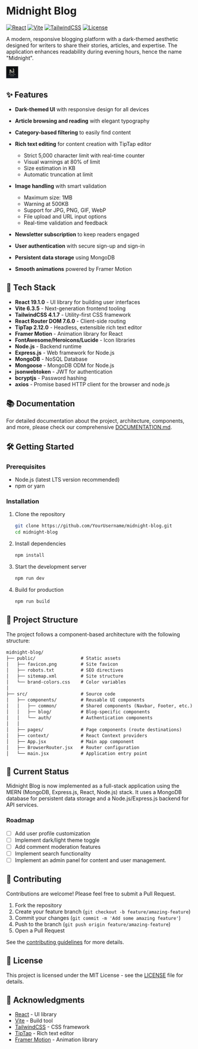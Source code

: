 # Midnight Blog

[![React](https://img.shields.io/badge/React-19.1.0-61DAFB?style=flat&logo=react)](https://reactjs.org/)
[![Vite](https://img.shields.io/badge/Vite-6.3.5-646CFF?style=flat&logo=vite)](https://vitejs.dev/)
[![TailwindCSS](https://img.shields.io/badge/TailwindCSS-4.1.7-38B2AC?style=flat&logo=tailwind-css)](https://tailwindcss.com/)
[![License](https://img.shields.io/badge/License-MIT-yellow.svg)](LICENSE)

A modern, responsive blogging platform with a dark-themed aesthetic designed for writers to share their stories, articles, and expertise. The application enhances readability during evening hours, hence the name "Midnight".

![Midnight Blog Screenshot](public/favicon.png)

## ✨ Features

- **Dark-themed UI** with responsive design for all devices
- **Article browsing and reading** with elegant typography
- **Category-based filtering** to easily find content
- **Rich text editing** for content creation with TipTap editor
  - Strict 5,000 character limit with real-time counter
  - Visual warnings at 80% of limit
  - Size estimation in KB
  - Automatic truncation at limit
- **Image handling** with smart validation
  - Maximum size: 1MB
  - Warning at 500KB
  - Support for JPG, PNG, GIF, WebP
  - File upload and URL input options
  - Real-time validation and feedback

- **Newsletter subscription** to keep readers engaged
- **User authentication** with secure sign-up and sign-in
- **Persistent data storage** using MongoDB
- **Smooth animations** powered by Framer Motion

## 🚀 Tech Stack

- **React 19.1.0** - UI library for building user interfaces
- **Vite 6.3.5** - Next-generation frontend tooling
- **TailwindCSS 4.1.7** - Utility-first CSS framework
- **React Router DOM 7.6.0** - Client-side routing
- **TipTap 2.12.0** - Headless, extensible rich text editor
- **Framer Motion** - Animation library for React
- **FontAwesome/Heroicons/Lucide** - Icon libraries
- **Node.js** - Backend runtime
- **Express.js** - Web framework for Node.js
- **MongoDB** - NoSQL Database
- **Mongoose** - MongoDB ODM for Node.js
- **jsonwebtoken** - JWT for authentication
- **bcryptjs** - Password hashing
- **axios** - Promise based HTTP client for the browser and node.js

## 📚 Documentation

For detailed documentation about the project, architecture, components, and more, please check our comprehensive [DOCUMENTATION.md](DOCUMENTATION.md).

## 🛠️ Getting Started

### Prerequisites

- Node.js (latest LTS version recommended)
- npm or yarn

### Installation

1. Clone the repository
   ```bash
   git clone https://github.com/YourUsername/midnight-blog.git
   cd midnight-blog
   ```

2. Install dependencies
   ```bash
   npm install
   ```

3. Start the development server
   ```bash
   npm run dev
   ```

4. Build for production
   ```bash
   npm run build
   ```

## 📁 Project Structure

The project follows a component-based architecture with the following structure:

```
midnight-blog/
├── public/                 # Static assets
│   ├── favicon.png         # Site favicon
│   ├── robots.txt          # SEO directives
│   ├── sitemap.xml         # Site structure
│   └── brand-colors.css    # Color variables
│
├── src/                    # Source code
│   ├── components/         # Reusable UI components
│   │   ├── common/         # Shared components (Navbar, Footer, etc.)
│   │   ├── blog/           # Blog-specific components
│   │   └── auth/           # Authentication components
│   │
│   ├── pages/              # Page components (route destinations)
│   ├── context/            # React Context providers
│   ├── App.jsx             # Main app component
│   ├── BrowserRouter.jsx   # Router configuration
│   └── main.jsx            # Application entry point
```

## 🚧 Current Status

Midnight Blog is now implemented as a full-stack application using the MERN (MongoDB, Express.js, React, Node.js) stack. It uses a MongoDB database for persistent data storage and a Node.js/Express.js backend for API services.

### Roadmap

- [ ] Add user profile customization
- [ ] Implement dark/light theme toggle
- [ ] Add comment moderation features
- [ ] Implement search functionality
- [ ] Implement an admin panel for content and user management.

## 👥 Contributing

Contributions are welcome! Please feel free to submit a Pull Request.

1. Fork the repository
2. Create your feature branch (`git checkout -b feature/amazing-feature`)
3. Commit your changes (`git commit -m 'Add some amazing feature'`)
4. Push to the branch (`git push origin feature/amazing-feature`)
5. Open a Pull Request

See the [contributing guidelines](DOCUMENTATION.md#contributing) for more details.

## 📄 License

This project is licensed under the MIT License - see the [LICENSE](LICENSE) file for details.

## 🙏 Acknowledgments

- [React](https://reactjs.org/) - UI library
- [Vite](https://vitejs.dev/) - Build tool
- [TailwindCSS](https://tailwindcss.com/) - CSS framework
- [TipTap](https://tiptap.dev/) - Rich text editor
- [Framer Motion](https://www.framer.com/motion/) - Animation library
